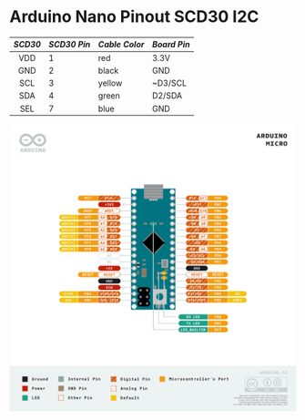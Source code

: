 # Arduino Nano Pinout SCD30 I2C

| *SCD30* | *SCD30 Pin* | *Cable Color* | *Board Pin* |
| :---: | --- | --- | --- |
| VDD | 1 | red | 3.3V |
| GND | 2 | black | GND |
| SCL | 3 | yellow | ~D3/SCL |
| SDA | 4 | green | D2/SDA |
| SEL | 7 | blue | GND |


<img src="Arduino-Micro-pinout.png" width="700px">
